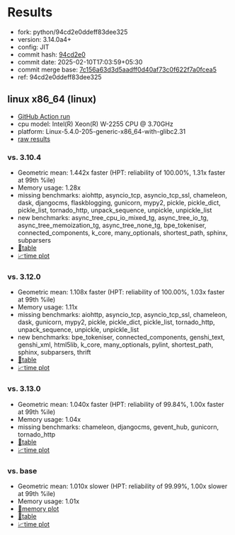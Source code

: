 # Results

- fork: python/94cd2e0ddeff83dee325
- version: 3.14.0a4+
- config: JIT
- commit hash: [94cd2e0](https://github.com/python/cpython/commit/94cd2e0)
- commit date: 2025-02-10T17:03:59+05:30
- commit merge base: [7c156a63d3d5aadff0d40af73c0f622f7a0fcea5](https://github.com/python/cpython/commit/7c156a63d3d5aadff0d40af73c0f622f7a0fcea5)
- ref: 94cd2e0ddeff83dee325

## linux x86_64 (linux)

- [GitHub Action run](https://github.com/faster-cpython/benchmarking/actions/runs/13243611419)
- cpu model: Intel(R) Xeon(R) W-2255 CPU @ 3.70GHz
- platform: Linux-5.4.0-205-generic-x86_64-with-glibc2.31
- [raw results](bm-20250210-linux-x86_64-python-94cd2e0ddeff83dee325-3.14.0a4%2B-94cd2e0.json)

### vs. 3.10.4

- Geometric mean: 1.442x faster (HPT: reliability of 100.00%, 1.31x faster at 99th %ile)
- Memory usage: 1.28x
- missing benchmarks: aiohttp, asyncio_tcp, asyncio_tcp_ssl, chameleon, dask, djangocms, flaskblogging, gunicorn, mypy2, pickle, pickle_dict, pickle_list, tornado_http, unpack_sequence, unpickle, unpickle_list
- new benchmarks: async_tree_cpu_io_mixed_tg, async_tree_io_tg, async_tree_memoization_tg, async_tree_none_tg, bpe_tokeniser, connected_components, k_core, many_optionals, shortest_path, sphinx, subparsers
- [📄table](bm-20250210-linux-x86_64-python-94cd2e0ddeff83dee325-3.14.0a4%2B-94cd2e0-vs-3.10.4.md)
- [📈time plot](bm-20250210-linux-x86_64-python-94cd2e0ddeff83dee325-3.14.0a4%2B-94cd2e0-vs-3.10.4.svg)

### vs. 3.12.0

- Geometric mean: 1.108x faster (HPT: reliability of 100.00%, 1.03x faster at 99th %ile)
- Memory usage: 1.11x
- missing benchmarks: aiohttp, asyncio_tcp, asyncio_tcp_ssl, chameleon, dask, gunicorn, mypy2, pickle, pickle_dict, pickle_list, tornado_http, unpack_sequence, unpickle, unpickle_list
- new benchmarks: bpe_tokeniser, connected_components, genshi_text, genshi_xml, html5lib, k_core, many_optionals, pylint, shortest_path, sphinx, subparsers, thrift
- [📄table](bm-20250210-linux-x86_64-python-94cd2e0ddeff83dee325-3.14.0a4%2B-94cd2e0-vs-3.12.0.md)
- [📈time plot](bm-20250210-linux-x86_64-python-94cd2e0ddeff83dee325-3.14.0a4%2B-94cd2e0-vs-3.12.0.svg)

### vs. 3.13.0

- Geometric mean: 1.040x faster (HPT: reliability of 99.84%, 1.00x faster at 99th %ile)
- Memory usage: 1.04x
- missing benchmarks: chameleon, djangocms, gevent_hub, gunicorn, tornado_http
- [📄table](bm-20250210-linux-x86_64-python-94cd2e0ddeff83dee325-3.14.0a4%2B-94cd2e0-vs-3.13.0.md)
- [📈time plot](bm-20250210-linux-x86_64-python-94cd2e0ddeff83dee325-3.14.0a4%2B-94cd2e0-vs-3.13.0.svg)

### vs. base

- Geometric mean: 1.010x slower (HPT: reliability of 99.99%, 1.00x slower at 99th %ile)
- Memory usage: 1.01x
- [🧠memory plot](bm-20250210-linux-x86_64-python-94cd2e0ddeff83dee325-3.14.0a4%2B-94cd2e0-vs-base-mem.svg)
- [📄table](bm-20250210-linux-x86_64-python-94cd2e0ddeff83dee325-3.14.0a4%2B-94cd2e0-vs-base.md)
- [📈time plot](bm-20250210-linux-x86_64-python-94cd2e0ddeff83dee325-3.14.0a4%2B-94cd2e0-vs-base.svg)


